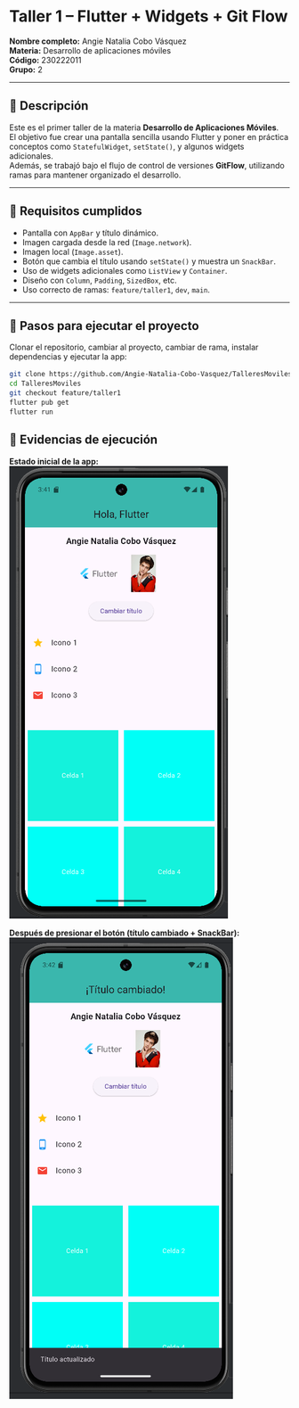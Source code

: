 # Taller 1 – Flutter + Widgets + Git Flow

**Nombre completo:** Angie Natalia Cobo Vásquez  
**Materia:** Desarrollo de aplicaciones móviles  
**Código:** 230222011  
**Grupo:** 2  

---

## 📝 Descripción

Este es el primer taller de la materia **Desarrollo de Aplicaciones Móviles**.  
El objetivo fue crear una pantalla sencilla usando Flutter y poner en práctica conceptos como `StatefulWidget`, `setState()`, y algunos widgets adicionales.  
Además, se trabajó bajo el flujo de control de versiones **GitFlow**, utilizando ramas para mantener organizado el desarrollo.

---

## 🧪 Requisitos cumplidos

- Pantalla con `AppBar` y título dinámico.  
- Imagen cargada desde la red (`Image.network`).  
- Imagen local (`Image.asset`).  
- Botón que cambia el título usando `setState()` y muestra un `SnackBar`.  
- Uso de widgets adicionales como `ListView` y `Container`.  
- Diseño con `Column`, `Padding`, `SizedBox`, etc.  
- Uso correcto de ramas: `feature/taller1`, `dev`, `main`.

---

## 🚀 Pasos para ejecutar el proyecto

Clonar el repositorio, cambiar al proyecto, cambiar de rama, instalar dependencias y ejecutar la app:

```bash
git clone https://github.com/Angie-Natalia-Cobo-Vasquez/TalleresMoviles.git
cd TalleresMoviles
git checkout feature/taller1
flutter pub get
flutter run
```
## 📸 Evidencias de ejecución

**Estado inicial de la app:**  
![Captura de estado inicial](assets/capturas/Captura1.png)

**Después de presionar el botón (título cambiado + SnackBar):**  
![Captura después de presionar botón](assets/capturas/Captura2.png)
